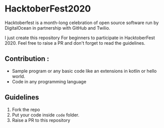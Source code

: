 # HacktoberFest2020

Hacktoberfest is a month-long celebration of open source software run by DigitalOcean in partnership with GitHub and Twilio.

I just create this repository For beginners to participate in HacktoberFest 2020. Feel free to raise a PR and don't forget to read the guidelines.

## Contribution :
- Sample program or any basic code like an extensions in kotlin or hello world.
- Code in any programming language


## Guidelines
1. Fork the repo
2. Put your code inside `code` folder.
3. Raise a PR to this repository
